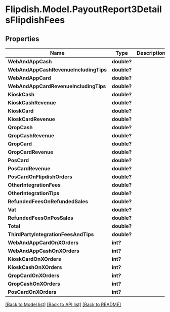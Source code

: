 # Flipdish.Model.PayoutReport3DetailsFlipdishFees
## Properties

Name | Type | Description | Notes
------------ | ------------- | ------------- | -------------
**WebAndAppCash** | **double?** |  | [optional] 
**WebAndAppCashRevenueIncludingTips** | **double?** |  | [optional] 
**WebAndAppCard** | **double?** |  | [optional] 
**WebAndAppCardRevenueIncludingTips** | **double?** |  | [optional] 
**KioskCash** | **double?** |  | [optional] 
**KioskCashRevenue** | **double?** |  | [optional] 
**KioskCard** | **double?** |  | [optional] 
**KioskCardRevenue** | **double?** |  | [optional] 
**QropCash** | **double?** |  | [optional] 
**QropCashRevenue** | **double?** |  | [optional] 
**QropCard** | **double?** |  | [optional] 
**QropCardRevenue** | **double?** |  | [optional] 
**PosCard** | **double?** |  | [optional] 
**PosCardRevenue** | **double?** |  | [optional] 
**PosCardOnFlipdishOrders** | **double?** |  | [optional] 
**OtherIntegrationFees** | **double?** |  | [optional] 
**OtherIntegrationTips** | **double?** |  | [optional] 
**RefundedFeesOnRefundedSales** | **double?** |  | [optional] 
**Vat** | **double?** |  | [optional] 
**RefundedFeesOnPosSales** | **double?** |  | [optional] 
**Total** | **double?** |  | [optional] 
**ThirdPartyIntegrationFeesAndTips** | **double?** |  | [optional] 
**WebAndAppCardOnXOrders** | **int?** |  | [optional] 
**WebAndAppCashOnXOrders** | **int?** |  | [optional] 
**KioskCardOnXOrders** | **int?** |  | [optional] 
**KioskCashOnXOrders** | **int?** |  | [optional] 
**QropCardOnXOrders** | **int?** |  | [optional] 
**QropCashOnXOrders** | **int?** |  | [optional] 
**PosCardOnXOrders** | **int?** |  | [optional] 

[[Back to Model list]](../README.md#documentation-for-models) [[Back to API list]](../README.md#documentation-for-api-endpoints) [[Back to README]](../README.md)

